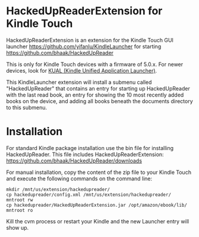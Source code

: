 HackedUpReaderExtension for Kindle Touch
========================================

HackedUpReaderExtension is an extension for the Kindle Touch GUI
launcher https://github.com/yifanlu/KindleLauncher
for starting https://github.com/bhaak/HackedUpReader

This is only for Kindle Touch devices with a firmware of 5.0.x. For newer devices, look for [KUAL (Kindle Unified Application Launcher)](http://www.mobileread.com/forums/showthread.php?t=203326).

This KindleLauncher extension will install a submenu called
"HackedUpReader" that contains an entry for starting up
HackedUpReader with the last read book, an entry for showing
the 10 most recently added books on the device, and adding
all books beneath the documents directory to this submenu.


Installation
============
For standard Kindle package installation use the bin file for
installing HackedUpReader. This file includes HackedUpReaderExtension:
https://github.com/bhaak/HackedUpReader/downloads


For manual installation, copy the content of the zip file to your
Kindle Touch and execute the following commands on the command
line:

    mkdir /mnt/us/extension/hackedupreader/
    cp hackedupreader/config.xml /mnt/us/extension/hackedupreader/
    mntroot rw
    cp hackedupreader/HackedUpReaderExtension.jar /opt/amazon/ebook/lib/
    mntroot ro

Kill the cvm process or restart your Kindle and the new Launcher entry will
show up.
